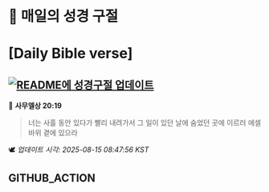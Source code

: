 # 🙏 매일의 성경 구절
# [Daily Bible verse]
## [![README에 성경구절 업데이트](https://github.com/DONGSUKA/first_test/actions/workflows/update-readme-bible.yml/badge.svg)](https://github.com/DONGSUKA/first_test/actions/workflows/update-readme-bible.yml)
<!-- START_BIBLE_VERSE -->
📖 **사무엘상 20:19**
> 너는 사흘 동안 있다가 빨리 내려가서 그 일이 있던 날에 숨었던 곳에 이르러 에셀 바위 곁에 있으라

🕊️ _업데이트 시각: 2025-08-15 08:47:56 KST_
  <!-- END_BIBLE_VERSE -->
## GITHUB_ACTION

